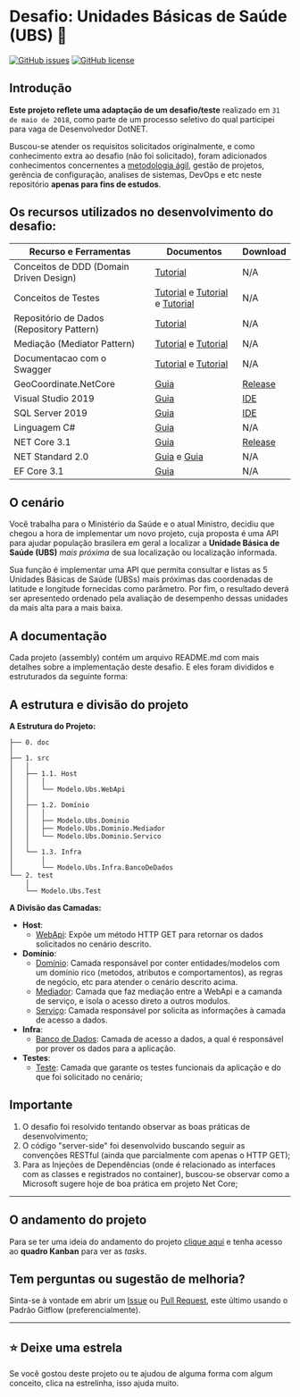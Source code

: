 # Desafio: Unidades Básicas de Saúde (UBS) :pill:

[![GitHub issues][ImagemProblema]][Defeito] [![GitHub license][ImagemLicenca]][Licenca]

[//]: # (Links de referências para os badges deste repositório)

[ImagemProblema]: <https://img.shields.io/github/issues/alexandredorea/UBS.svg?style=flat-square>
[ImagemLicenca]: <https://img.shields.io/github/license/alexandredorea/UBS.svg?style=flat-square>


## Introdução

**Este projeto reflete uma adaptação de um desafio/teste** realizado em `31 de maio de 2018`, como parte de um processo seletivo do qual participei para vaga de Desenvolvedor DotNET.

Buscou-se atender os requisitos solicitados originalmente, e como conhecimento extra ao desafio (não foi solicitado), foram adicionados conhecimentos concernentes a [metodologia ágil][Projeto], gestão de projetos, gerência de configuração, analises de sistemas, DevOps e etc neste repositório **apenas para fins de estudos**.


## Os recursos utilizados no desenvolvimento do desafio:

|Recurso e Ferramentas                     |Documentos                                                        |Download                   |
|------------------------------------------|------------------------------------------------------------------|---------------------------|
|Conceitos de DDD (Domain Driven Design)   |[Tutorial][GuiaDDD]                                               |N/A                        |
|Conceitos de Testes                       |[Tutorial][GuiaTDD1] e [Tutorial][GuiaTDD2] e [Tutorial][GuiaTDD3]|N/A                        |
|Repositório de Dados (Repository Pattern) |[Tutorial][GuiaRepositoryPattern]                                 |N/A                        |
|Mediação (Mediator Pattern)               |[Tutorial][GuiaMediator1] e [Tutorial][GuiaMediator2]             |N/A                        |
|Documentacao com o Swagger                |[Tutorial][GuiaSwagger1] e [Tutorial][GuiaSwagger2]               |N/A                        |
|GeoCoordinate.NetCore                     |[Guia][GuiaGeoCoordinate]                                         |[Release][DownloadGeoCoord]|
|Visual Studio 2019                        |[Guia][GuiaVS2019]                                                |[IDE][IDEVS2019]           |
|SQL Server 2019                           |[Guia][GuiaSQL2019]                                               |[IDE][IDESQL2019]          |
|Linguagem C#                              |[Guia][GuiaCSharp]                                                |N/A                        |
|NET Core 3.1                              |[Guia][GuiaNetCore]                                               |[Release][DownloadNetCore] |
|NET Standard 2.0                          |[Guia][GuiaNetStandard1] e [Guia][GuiaNetStandard2]               |N/A                        |
|EF Core 3.1                               |[Guia][GuiaEntityCore]                                            |N/A                        |

[//]: # (Links de referências para o quadro de recursos utilizados)

[GuiaDDD]: <http://www.agileandart.com/2010/07/16/ddd-introducao-a-domain-driven-design/>
[GuiaTDD1]: <https://medium.com/@pablodarde/testes-unit%C3%A1rios-com-tdd-test-driven-development-657f3dadad06>
[GuiaTDD2]: <https://medium.com/@pablodarde/o-padr%C3%A3o-triple-a-arrange-act-assert-741e2a94cf88>
[GuiaTDD3]: <https://medium.com/rd-shipit/test-doubles-mocks-stubs-fakes-spies-e-dummies-a5cdafcd0daf>
[GuiaRepositoryPattern]: <https://medium.com/@renicius.pagotto/entendendo-o-repository-pattern-fcdd0c36b63b>
[GuiaMediator1]: <https://medium.com/qualyteam-engineering/design-pattern-mediator-6b4722b5a1ce>
[GuiaMediator2]: <https://medium.com/jundevelopers/mediator-pattern-com-mediatr-asp-net-core-2-2-6d8d2e3dc3c5>
[GuiaSwagger1]: <https://medium.com/@arikardnoir/porque-usar-swagger-na-sua-api-e80c4ed15190>
[GuiaSwagger2]: <https://gabrielschade.github.io/2018/06/18/swagger.html>
[GuiaGeoCoordinate]: <https://github.com/ghuntley/geocoordinate>
[DownloadGeoCoord]: <https://www.nuget.org/packages/GeoCoordinate.NetCore/1.0.0.1>
[GuiaVS2019]: <https://docs.microsoft.com/pt-br/visualstudio/ide/>
[IDEVS2019]: <https://www.visualstudio.com/pt-br/downloads/>
[GuiaSQL2019]: <https://docs.microsoft.com/pt-br/sql/sql-server/sql-server-technical-documentation>
[IDESQL2019]: <https://www.microsoft.com/pt-br/sql-server/sql-server-downloads>
[GuiaCSharp]: <https://docs.microsoft.com/pt-br/dotnet/csharp/>
[GuiaNetCore]: <https://docs.microsoft.com/pt-br/dotnet/core/install/windows?tabs=netcore31>
[DownloadNetCore]: <https://dotnet.microsoft.com/download/dotnet-core/3.1>
[GuiaNetStandard1]: <https://docs.microsoft.com/pt-br/dotnet/standard/net-standard>
[GuiaNetStandard2]: <https://docs.microsoft.com/pt-br/archive/msdn-magazine/2017/september/net-standard-demystifying-net-core-and-net-standard>
[GuiaEntityCore]: <https://docs.microsoft.com/pt-br/ef/core/>


## O cenário

Você trabalha para o Ministério da Saúde e o atual Ministro, decidiu que chegou a hora de implementar um novo projeto, cuja proposta
é uma API para ajudar população brasilera em geral a localizar a **Unidade Básica de Saúde (UBS)** *mais próxima* de sua localização 
ou localização informada.

Sua função é implementar uma API que permita consultar e listas as 5 Unidades Básicas de Saúde (UBSs) mais próximas das coordenadas 
de latitude e longitude fornecidas como parâmetro. Por fim, o resultado deverá ser apresentedo ordenado pela avaliação de desempenho 
dessas unidades da mais alta para a mais baixa.


## A documentação

Cada projeto (assembly) contém um arquivo README.md com mais detalhes sobre a implementação deste desafio.
E eles foram divididos e estruturados da seguinte forma:


## A estrutura e divisão do projeto

**A Estrutura do Projeto:**

```
├── 0. doc
│   
├── 1. src
│   │
│   ├── 1.1. Host
│   │   │
│   │   └── Modelo.Ubs.WebApi
│   │   
│   ├── 1.2. Domínio
│   │   │
│   │   ├── Modelo.Ubs.Dominio
│   │   ├── Modelo.Ubs.Dominio.Mediador
│   │   └── Modelo.Ubs.Dominio.Servico
│   │   
│   └── 1.3. Infra
│       │
│       └── Modelo.Ubs.Infra.BancoDeDados
└── 2. test
    │
    └── Modelo.Ubs.Test
```

**A Divisão das Camadas:**

* **Host**:
  - [WebApi][ProjetoWebApi]: Expõe um método HTTP GET para retornar os dados solicitados no cenário descrito.
* **Domínio**:
  - [Domínio][ProjetoDominio]: Camada responsável por conter entidades/modelos com um domínio rico (metodos, atributos e comportamentos), as regras de negócio, etc para atender o cenário descrito acima.
  - [Mediador][ProjetoMediador]: Camada que faz mediação entre a WebApi e a camanda de serviço, e isola o acesso direto a outros modulos.
  - [Serviço][ProjetoServico]: Camada responsável por solicita as informações à camada de acesso a dados.
* **Infra**: 
  - [Banco de Dados][ProjetoDados]: Camada de acesso a dados, a qual é responsável por prover os dados para a aplicação.
* **Testes**:
  - [Teste][ProjetoTeste]: Camada que garante os testes funcionais da aplicação e do que foi solicitado no cenário;


[//]: # (Links de referências para documentação)

[ProjetoWebApi]: <https://github.com/alexandredorea/UnidadeBasicaSaude/tree/develop/src/Modelo.Usb.WebApi>
[ProjetoDominio]: <https://github.com/alexandredorea/UnidadeBasicaSaude/tree/develop/src/Modelo.Usb.Dominio>
[ProjetoMediador]: <https://github.com/alexandredorea/UnidadeBasicaSaude/tree/develop/src/Modelo.Usb.Dominio.Mediador>
[ProjetoServico]: <https://github.com/alexandredorea/UnidadeBasicaSaude/tree/develop/src/Modelo.Usb.Dominio.Servico>
[ProjetoDados]: <https://github.com/alexandredorea/UnidadeBasicaSaude/tree/develop/src/Modelo.Usb.Infra.BancoDeDados>
[ProjetoTeste]: <https://github.com/alexandredorea/UnidadeBasicaSaude/tree/develop/test/Modelo.Usb.Teste>


## Importante

1. O desafio foi resolvido tentando observar as boas práticas de desenvolvimento;
2. O código "server-side" foi desenvolvido buscando seguir as convenções RESTful (ainda que parcialmente com apenas o HTTP GET);
3. Para as Injeções de Dependências (onde é relacionado as interfaces com as classes e registrados no container), buscou-se observar como a Microsoft sugere hoje de boa prática em projeto Net Core;


--------------

## O andamento do projeto

Para se ter uma ideia do andamento do projeto [clique aqui][Projeto] e tenha acesso ao **quadro Kanban** para ver as *tasks*.

[//]: # (Links de referências o quadro Kanban do projeto)

[Projeto]: <https://github.com/alexandredorea/UnidadeBasicaSaude/projects/1>


## Tem perguntas ou sugestão de melhoria?

Sinta-se à vontade em abrir um [Issue][Defeito] ou [Pull Request][PullRequest], este último usando o Padrão Gitflow (preferencialmente).

[//]: # (Links de referências aos problemas neste projeto)

[Defeito]: <https://github.com/alexandredorea/UnidadeBasicaSaude/issues>
[PullRequest]: <https://github.com/alexandredorea/UnidadeBasicaSaude/pulls>
[Licenca]: <https://github.com/alexandredorea/UnidadeBasicaSaude/blob/master/LICENSE>

--------------

## :star: Deixe uma estrela 

Se você gostou deste projeto ou te ajudou de alguma forma com algum conceito, clica na estrelinha, isso ajuda muito.